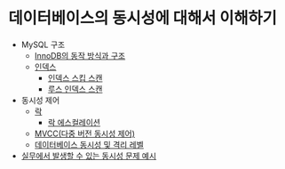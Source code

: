 # 데이터베이스의 동시성에 대해서 이해하기

- MySQL 구조
  - [InnoDB의 동작 방식과 구조](./InnoDB의%20동작%20방식과%20구조.md)
  - [인덱스](./인덱스.md)
    - [인덱스 스킵 스캔](./인덱스%20스킵%20스캔.md)
    - [루스 인덱스 스캔](./루스%20인덱스%20스캔.md)
- 동시성 제어
  - [락](./락.md)
    - [락 에스컬레이션](./락%20에스컬레이션.md)
  - [MVCC(다중 버전 동시성 제어)](<./MVCC(다중%20버전%20동시성%20제어).md>)
  - [데이터베이스 동시성 및 격리 레벨](./데이터베이스%20동시성%20및%20격리%20레벨.md)
- [실무에서 발생할 수 있는 동시성 문제 예시](./실무에서%20발생할%20수%20있는%20동시성%20문제%20예시.md)
